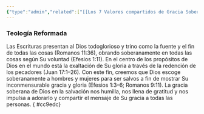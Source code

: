 ```yaml
---
{"type":"admin","related":["[[Los 7 Valores compartidos de Gracia Soberana]]","[[Teología de Gracia Soberana Orizaba]]","[[Gracia Soberana Orizaba]]","[[Teología Reformada]]"],"dg-publish":true,"permalink":"/programas-y-ministerios/gracia-soberana-orizaba/identidad-y-teologia/teologia-reformada-valores-de-gracia/","dgPassFrontmatter":true}
---
```


### Teología Reformada

Las Escrituras presentan al Dios todoglorioso y trino como la fuente y el fin de todas las cosas (Romanos 11:36), obrando soberanamente en todas las cosas según Su voluntad (Efesios 1:11). En el centro de los propósitos de Dios en el mundo está la exaltación de Su gloria a través de la redención de los pecadores (Juan 17:1–26). Con este fin, creemos que Dios escoge soberanamente a hombres y mujeres para ser salvos a fin de mostrar Su inconmensurable gracia y gloria (Efesios 1:3–6; Romanos 9:11). La gracia soberana de Dios en la salvación nos humilla, nos llena de gratitud y nos impulsa a adorarlo y compartir el mensaje de Su gracia a todas las personas.
{ #cc9edc}


